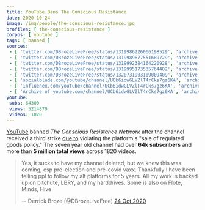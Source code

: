 ```yaml
---
title: YouTube Bans The Conscious Resistance
date: 2020-10-24
image: /img/people/the-conscious-resistance.jpg
profiles: [ the-conscious-resistance ]
corpos: [ youtube ]
tags: [ banned ]
sources:
 - [ 'twitter.com/DBrozeLiveFree/status/1319986226066198529', 'archive.is/fgRRC' ]
 - [ 'twitter.com/DBrozeLiveFree/status/1319989877551689729', 'archive.is/QU6wU' ]
 - [ 'twitter.com/DBrozeLiveFree/status/1319992384164220928', 'archive.is/a2qf8' ]
 - [ 'twitter.com/DBrozeLiveFree/status/1319995173535764482', 'archive.is/AFKFu' ]
 - [ 'twitter.com/DBrozeLiveFree/status/1320731903109009409', 'archive.is/Ow4SR' ]
 - [ 'socialblade.com/youtube/channel/UCb6idwGLVZlT4rCks7gz6KA', 'archive.is/SaR6v' ]
 - [ 'influenex.com/youtube/channel/UCb6idwGLVZlT4rCks7gz6KA', 'archive.is/cATso' ]
 - [ 'Archive of youtube.com/channel/UCb6idwGLVZlT4rCks7gz6KA', 'archive.is/SrPHL/image' ]
youtube:
 subs: 64300
 views: 5214879
 videos: 1820
---
```


[YouTube](/youtube/) banned _The Conscious Resistance Network_ after the
channel received a third strike [due to](notice.png) violating the platform's
"sale of regulated goods policy." The seven year old channel had over **64k
subscribers** and more than **5 million total views** across 1820 videos.

> Yes, it sucks to have my channel deleted, but we knew this was coming, esp
> pre-election and pre-covid vaxx. Thankfully I have been telling ppl to follow
> my alt platforms for 5 years. All my work is backed up on bitchute, LBRY, and
> my harddrives. Some is also on Flote, Minds, Hive
>
> -- Derrick Broze (@DBrozeLiveFree) [24 Oct 2020](https://archive.is/a2qf8)
